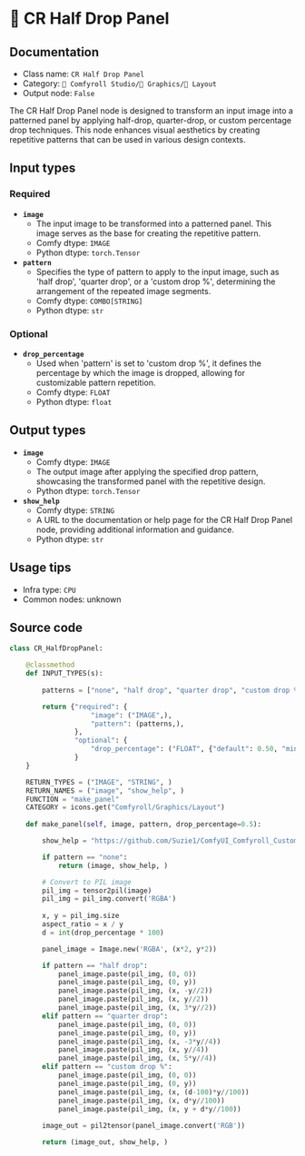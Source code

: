 # 🌁 CR Half Drop Panel
## Documentation
- Class name: `CR Half Drop Panel`
- Category: `🧩 Comfyroll Studio/👾 Graphics/🌁 Layout`
- Output node: `False`

The CR Half Drop Panel node is designed to transform an input image into a patterned panel by applying half-drop, quarter-drop, or custom percentage drop techniques. This node enhances visual aesthetics by creating repetitive patterns that can be used in various design contexts.
## Input types
### Required
- **`image`**
    - The input image to be transformed into a patterned panel. This image serves as the base for creating the repetitive pattern.
    - Comfy dtype: `IMAGE`
    - Python dtype: `torch.Tensor`
- **`pattern`**
    - Specifies the type of pattern to apply to the input image, such as 'half drop', 'quarter drop', or a 'custom drop %', determining the arrangement of the repeated image segments.
    - Comfy dtype: `COMBO[STRING]`
    - Python dtype: `str`
### Optional
- **`drop_percentage`**
    - Used when 'pattern' is set to 'custom drop %', it defines the percentage by which the image is dropped, allowing for customizable pattern repetition.
    - Comfy dtype: `FLOAT`
    - Python dtype: `float`
## Output types
- **`image`**
    - Comfy dtype: `IMAGE`
    - The output image after applying the specified drop pattern, showcasing the transformed panel with the repetitive design.
    - Python dtype: `torch.Tensor`
- **`show_help`**
    - Comfy dtype: `STRING`
    - A URL to the documentation or help page for the CR Half Drop Panel node, providing additional information and guidance.
    - Python dtype: `str`
## Usage tips
- Infra type: `CPU`
- Common nodes: unknown


## Source code
```python
class CR_HalfDropPanel:

    @classmethod
    def INPUT_TYPES(s):
    
        patterns = ["none", "half drop", "quarter drop", "custom drop %"]

        return {"required": {
                    "image": ("IMAGE",),
                    "pattern": (patterns,),
                },
                "optional": {
                    "drop_percentage": ("FLOAT", {"default": 0.50, "min": 0.00, "max": 1.00, "step": 0.01}),              
                }
    }

    RETURN_TYPES = ("IMAGE", "STRING", )
    RETURN_NAMES = ("image", "show_help", )
    FUNCTION = "make_panel"
    CATEGORY = icons.get("Comfyroll/Graphics/Layout")
    
    def make_panel(self, image, pattern, drop_percentage=0.5):

        show_help = "https://github.com/Suzie1/ComfyUI_Comfyroll_CustomNodes/wiki/Layout-Nodes#cr-half-drop-panel"

        if pattern == "none":
            return (image, show_help, )

        # Convert to PIL image
        pil_img = tensor2pil(image) 
        pil_img = pil_img.convert('RGBA')
        
        x, y = pil_img.size
        aspect_ratio = x / y
        d = int(drop_percentage * 100)

        panel_image = Image.new('RGBA', (x*2, y*2))

        if pattern == "half drop":
            panel_image.paste(pil_img, (0, 0))
            panel_image.paste(pil_img, (0, y))
            panel_image.paste(pil_img, (x, -y//2))
            panel_image.paste(pil_img, (x, y//2))
            panel_image.paste(pil_img, (x, 3*y//2))   
        elif pattern == "quarter drop":    
            panel_image.paste(pil_img, (0, 0))
            panel_image.paste(pil_img, (0, y))
            panel_image.paste(pil_img, (x, -3*y//4))
            panel_image.paste(pil_img, (x, y//4))
            panel_image.paste(pil_img, (x, 5*y//4))        
        elif pattern == "custom drop %":     
            panel_image.paste(pil_img, (0, 0))
            panel_image.paste(pil_img, (0, y))
            panel_image.paste(pil_img, (x, (d-100)*y//100))
            panel_image.paste(pil_img, (x, d*y//100))
            panel_image.paste(pil_img, (x, y + d*y//100))   
             
        image_out = pil2tensor(panel_image.convert('RGB'))

        return (image_out, show_help, )   

```
